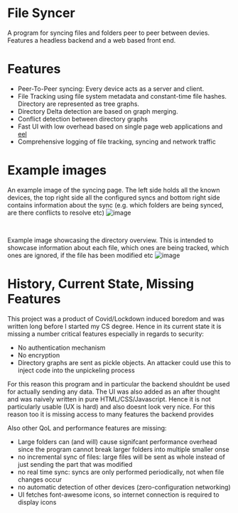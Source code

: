 # File Syncer

A program for syncing files and folders peer to peer between devies. Features a headless backend and a web based front end. 

# Features

- Peer-To-Peer syncing: Every device acts as a server and client.
- File Tracking using file system metadata and constant-time file hashes. Directory are represented as tree graphs.
- Directory Delta detection are based on graph merging.
- Conflict detection between directory graphs
- Fast UI with low overhead based on single page web applications and [eel](https://github.com/python-eel/Eel)
- Comprehensive logging of file tracking, syncing and network traffic


# Example images
An example image of the syncing page. The left side holds all the known devices, the top right side all the configured syncs and bottom right side contains information about the sync (e.g. which folders are being synced, are there conflicts to resolve etc)
![image](https://github.com/user-attachments/assets/6ed32478-9eac-497d-b3b7-782cd6ac4ec2)

<br>

Example image showcasing the directory overview. This is intended to showcase information about each file, which ones are being tracked, which ones are ignored, if the file has been modified etc 
![image](https://github.com/user-attachments/assets/cac641c3-a107-462d-b4dc-928767f0ee0b)


# History, Current State, Missing Features
This project was a product of Covid/Lockdown induced boredom and was written long before I started my CS degree. Hence in its current state it is missing a number critical features especially in regards to security:
- No authentication mechanism
- No encryption 
- Directory graphs are sent as pickle objects. An attacker could use this to inject code into the unpickeling process

For this reason this program and in particular the backend shouldnt be used for actually sending any data. The UI was also added as an after thought and was naively written in pure HTML/CSS/Javascript. Hence it is not particularly usable (UX is hard) and also doesnt look very nice. For this reason too it is  missing access to many features the backend provides

Also other QoL and performance features are missing:
- Large folders can (and will) cause signifcant performance overhead since the program cannot break larger folders into multiple smaller onse
- no incremental sync of files: large files will be sent as whole instead of just sending the part that was modified
- no real time sync: syncs are only performed periodically, not when file changes occur
- no automatic detection of other devices (zero-configuration networking)
- UI fetches font-awesome icons, so internet connection is required to display icons
